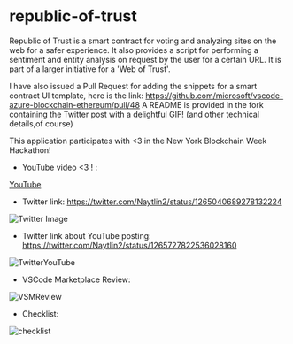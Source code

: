 # republic-of-trust
Republic of Trust is a smart contract for voting and analyzing sites on the web for a safer experience. It also provides a script for performing a sentiment and entity analysis on request by the user for a certain URL. It is part of a larger initiative for a 'Web of Trust'.

I have also issued a Pull Request for adding the snippets for a smart contract UI template, here is the link:
https://github.com/microsoft/vscode-azure-blockchain-ethereum/pull/48
A README is provided in the fork containing the Twitter post with a delightful GIF! (and other technical details,of course)

This application participates with <3 in the New York Blockchain Week Hackathon!

* YouTube video <3 ! :

[YouTube](https://youtu.be/9D6TpDRlj9o)

* Twitter link: https://twitter.com/Naytlin2/status/1265040689278132224

![Twitter Image](https://github.com/Motanovici/republic-of-trust/blob/master/img/twitterReview.jpg)

* Twitter link about YouTube posting: https://twitter.com/Naytlin2/status/1265727822536028160

![TwitterYouTube](https://github.com/Motanovici/republic-of-trust/blob/master/img/twitterReview2.jpg)

* VSCode Marketplace Review: 

![VSMReview](https://github.com/Motanovici/republic-of-trust/blob/master/img/vscodeReview.jpg)

* Checklist:

![checklist](https://github.com/Motanovici/republic-of-trust/blob/master/img/checklist.jpg)
